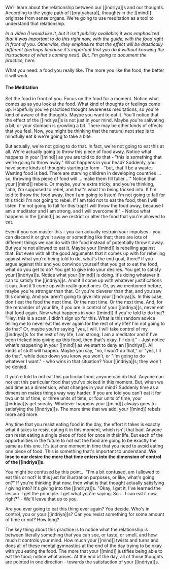 We'll learn about the relationship between our [[indriya]]s and our thoughts. According to the yogic path of [[pratyahara]], thoughts in the [[mind]] originate from sense organs. We're going to use meditation as a tool to understand that relationship.

*In a video (I would like it, but it isn't publicly available) it was emphasized that it was important to do this right now, with the guide, with the food right in front of you. Otherwise, they emphasize that the effect will be drastically different (perhaps because it's important that you do it without knowing the instructions of what's coming next). But, I'm going to document the practice, here.*

What you need: a food you really like. The more you like the food, the better it will work.

#### The Meditation
Set the food in front of you. Focus on the food for a moment. Notice what comes up as you look at the food. What kind of thoughts or feelings come up. Hopefully you've practiced thought awareness meditations, so you're kind of aware of the thoughts. Maybe you want to eat it. You'll notice that the effect of the [[indriya]]s is not just in your mind. Maybe you're salivating a bit, or your stomach is growling a bit. There may be other kinds of effects that you feel. Now, you might be thinking that the natural next step is to mindfully eat & we're going to take a bite.

But actually, we're not going to do that. In fact, we're not going to eat this at all. We're actually going to throw this piece of food away. Notice what happens in your [[mind]] as you are told to do that - "this is something that we're going to throw away." What happens in your head? Suddenly, you have some kinds of thoughts starting to form - "but, that'll be a waste. Wasting food is bad. There are starving children in developing countries ... so, throwing this piece of food will ... make them fill fuller ..." Notice that your [[mind]] rebels. Or maybe, you're extra tricky, and you're thinking, "ahh, I'm supposed to rebel, and that's what I'm being tricked into. If I'm told to throw the food away, then I am going to listen! I'm not going to fall for this trick! I'm not going to rebel. If I am told not to eat the food, then I will listen. I'm not going to fall for this trap! I will throw the food away, because I am a meditator and I am strong, and I will overcome it!" - Notice what happens in the [[mind]] as we restrict or alter the food that you're allowed to eat.

Even if you can master this - you can actually restrain your impulses - you can discard it or give it away or something like that; there are lots of different things we can do with the food instead of potentially throw it away. But you're not allowed to eat it. Maybe your [[mind]] is rebelling against that. But even with all the good arguments that it comes up with for rebelling against what you're being told to do, what's the end goal, there? If you argue against this and you convince yourself that you get to eat the food, what do you get to do? You get to give into your desires. You get to satisfy your [[indriya]]s. Notice what your [[mind]] is doing. It's doing whatever it can to satisfy the [[indriya]]s. And it'll come up with whatever justifications it can. And it'll come up with really good ones.
Or, as we mentioned before, maybe you're stronger than that. Or you're cleverer than that, and you saw this coming. And you aren't going to give into your [[indriya]]s. In this case, don't eat the food the next time. Or the next time. Or the next time. And, for the remainder of your life, if you are in control of your [[indriya]]s, never eat that food again. Now what happens in your [[mind]] if you're told to do that? "Hey, this is a scam, I didn't sign up for this. What is this random advice telling me to never eat this ever again for the rest of my life? I'm not going to do that"
Or, maybe you're saying "yes, I will. I will take control of my [[indriya]]s for the rest of my life, I am strong; I am a meditator and if I've been tricked into giving up this food, then that's okay. I'll do it." - Just notice what's happening in your [[mind]] as we start to deny an [[indriya]]. All kinds of stuff will happen. Maybe you say, "no, I won't do that," or "yes, I'll do that", while deep down you know you won't, or "I'm going to do whatever I want." - who wins in that situation? Your [[indriya]]s; they won't be denied.

If you're told to not eat this particular food, anyone can do that. Anyone can not eat this particular food that you've picked in this moment. But, when we add time as a dimension, what changes in your mind? Suddenly time as a dimension makes things way way harder. If you are told you can't eat it for two units of time, or three units of time, or four units of time, your [[indriya]]s get sneaky. Whatever happens your [[mind]] always goes to satisfying the  [[indriya]]s. The more time that we add, your [[mind]] rebels more and more.

Any time that you resist eating food in the day, the effort it takes is exactly what it takes to resist eating it in this moment, which isn't that bad. Anyone can resist eating a single piece of food for once in their life. But each of the opportunities in the future to not eat the food are going to be exactly the same as this one. It's just one moment in time that you need to avoid eating one piece of food. This is something that's important to understand. **We lose to our desire the more that time enters into the dimension of control of the [[indriya]]s.**

You might be confused by this point... "I'm a bit confused, am I allowed to eat this or not? Is this just for illustration purposes, or like, what's going on?" If you're thinking that now, then what is that thought actually satisfying / giving into? It's giving into the [[indriya]]s. "Okay, I get it, I've learned the lesson. I get the principle. I get what you're saying. So ... I can eat it now, right?" - We'll leave that up to you.

Are you ever going to eat this thing ever again? You decide. Who's in control, you or your [[indriya]]s? Can you resist something for some amount of time or not? How long?

The key thing about this practice is to notice what the relationship is between literally something that you can see, or taste, or smell, and how much it controls your mind. How much your [[mind]] twists and turns and does all of these mental gymnastics at the end of the day trying to be okay with you eating the food. The more that your [[mind]] justifies being able to eat the food; notice what arises. At the end of the day, all of those thoughts are pointed in one direction - towards the satisfaction of your [[indriya]]s.